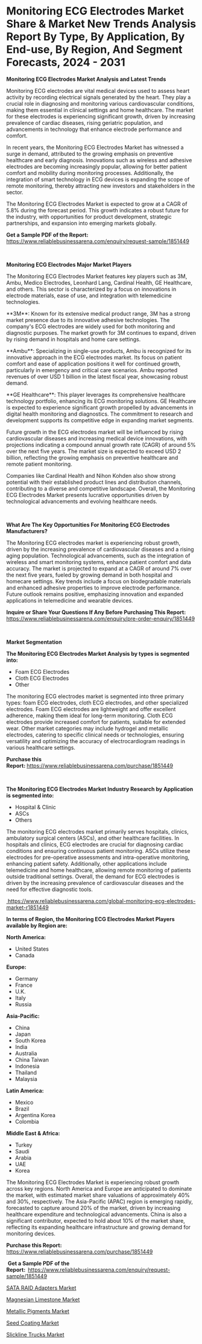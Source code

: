 <p><h1>Monitoring ECG Electrodes Market Share & Market New Trends Analysis Report By Type, By Application, By End-use, By Region, And Segment Forecasts, 2024 - 2031</h1></p><p><strong>Monitoring ECG Electrodes Market Analysis and Latest Trends</strong></p>
<p><p>Monitoring ECG electrodes are vital medical devices used to assess heart activity by recording electrical signals generated by the heart. They play a crucial role in diagnosing and monitoring various cardiovascular conditions, making them essential in clinical settings and home healthcare. The market for these electrodes is experiencing significant growth, driven by increasing prevalence of cardiac diseases, rising geriatric population, and advancements in technology that enhance electrode performance and comfort.</p><p>In recent years, the Monitoring ECG Electrodes Market has witnessed a surge in demand, attributed to the growing emphasis on preventive healthcare and early diagnosis. Innovations such as wireless and adhesive electrodes are becoming increasingly popular, allowing for better patient comfort and mobility during monitoring processes. Additionally, the integration of smart technology in ECG devices is expanding the scope of remote monitoring, thereby attracting new investors and stakeholders in the sector.</p><p>The Monitoring ECG Electrodes Market is expected to grow at a CAGR of 5.8% during the forecast period. This growth indicates a robust future for the industry, with opportunities for product development, strategic partnerships, and expansion into emerging markets globally.</p></p>
<p><strong>Get a Sample PDF of the Report:&nbsp;</strong> <a href="https://www.reliablebusinessarena.com/enquiry/request-sample/1851449?utm_campaign=1610&utm_medium=2&utm_source=Github&utm_content=ia&utm_term=18102024&utm_id=monitoring-ecg-electrodes">https://www.reliablebusinessarena.com/enquiry/request-sample/1851449</a></p>
<p>&nbsp;</p>
<p><strong>Monitoring ECG Electrodes Major Market Players</strong></p>
<p><p>The Monitoring ECG Electrodes Market features key players such as 3M, Ambu, Medico Electrodes, Leonhard Lang, Cardinal Health, GE Healthcare, and others. This sector is characterized by a focus on innovations in electrode materials, ease of use, and integration with telemedicine technologies.</p><p>**3M**: Known for its extensive medical product range, 3M has a strong market presence due to its innovative adhesive technologies. The company's ECG electrodes are widely used for both monitoring and diagnostic purposes. The market growth for 3M continues to expand, driven by rising demand in hospitals and home care settings.</p><p>**Ambu**: Specializing in single-use products, Ambu is recognized for its innovative approach in the ECG electrodes market. Its focus on patient comfort and ease of application positions it well for continued growth, particularly in emergency and critical care scenarios. Ambu reported revenues of over USD 1 billion in the latest fiscal year, showcasing robust demand.</p><p>**GE Healthcare**: This player leverages its comprehensive healthcare technology portfolio, enhancing its ECG monitoring solutions. GE Healthcare is expected to experience significant growth propelled by advancements in digital health monitoring and diagnostics. The commitment to research and development supports its competitive edge in expanding market segments.</p><p>Future growth in the ECG electrodes market will be influenced by rising cardiovascular diseases and increasing medical device innovations, with projections indicating a compound annual growth rate (CAGR) of around 5% over the next five years. The market size is expected to exceed USD 2 billion, reflecting the growing emphasis on preventive healthcare and remote patient monitoring.</p><p>Companies like Cardinal Health and Nihon Kohden also show strong potential with their established product lines and distribution channels, contributing to a diverse and competitive landscape. Overall, the Monitoring ECG Electrodes Market presents lucrative opportunities driven by technological advancements and evolving healthcare needs.</p></p>
<p>&nbsp;</p>
<p><strong>What Are The Key Opportunities For Monitoring ECG Electrodes Manufacturers?</strong></p>
<p><p>The Monitoring ECG electrodes market is experiencing robust growth, driven by the increasing prevalence of cardiovascular diseases and a rising aging population. Technological advancements, such as the integration of wireless and smart monitoring systems, enhance patient comfort and data accuracy. The market is projected to expand at a CAGR of around 7% over the next five years, fueled by growing demand in both hospital and homecare settings. Key trends include a focus on biodegradable materials and enhanced adhesive properties to improve electrode performance. Future outlook remains positive, emphasizing innovation and expanded applications in telemedicine and wearable devices.</p></p>
<p><strong>Inquire or Share Your Questions If Any Before Purchasing This Report:</strong> <a href="https://www.reliablebusinessarena.com/enquiry/pre-order-enquiry/1851449?utm_campaign=1610&utm_medium=2&utm_source=Github&utm_content=ia&utm_term=18102024&utm_id=monitoring-ecg-electrodes">https://www.reliablebusinessarena.com/enquiry/pre-order-enquiry/1851449</a></p>
<p>&nbsp;</p>
<p><strong>Market Segmentation</strong></p>
<p><strong>The Monitoring ECG Electrodes Market Analysis by types is segmented into:</strong></p>
<p><ul><li>Foam ECG Electrodes</li><li>Cloth ECG Electrodes</li><li>Other</li></ul></p>
<p><p>The monitoring ECG electrodes market is segmented into three primary types: foam ECG electrodes, cloth ECG electrodes, and other specialized electrodes. Foam ECG electrodes are lightweight and offer excellent adherence, making them ideal for long-term monitoring. Cloth ECG electrodes provide increased comfort for patients, suitable for extended wear. Other market categories may include hydrogel and metallic electrodes, catering to specific clinical needs or technologies, ensuring versatility and optimizing the accuracy of electrocardiogram readings in various healthcare settings.</p></p>
<p><strong>Purchase this Report:&nbsp;</strong><a href="https://www.reliablebusinessarena.com/purchase/1851449?utm_campaign=1610&utm_medium=2&utm_source=Github&utm_content=ia&utm_term=18102024&utm_id=monitoring-ecg-electrodes">https://www.reliablebusinessarena.com/purchase/1851449</a></p>
<p>&nbsp;</p>
<p><strong>The Monitoring ECG Electrodes Market Industry Research by Application is segmented into:</strong></p>
<p><ul><li>Hospital & Clinic</li><li>ASCs</li><li>Others</li></ul></p>
<p><p>The monitoring ECG electrodes market primarily serves hospitals, clinics, ambulatory surgical centers (ASCs), and other healthcare facilities. In hospitals and clinics, ECG electrodes are crucial for diagnosing cardiac conditions and ensuring continuous patient monitoring. ASCs utilize these electrodes for pre-operative assessments and intra-operative monitoring, enhancing patient safety. Additionally, other applications include telemedicine and home healthcare, allowing remote monitoring of patients outside traditional settings. Overall, the demand for ECG electrodes is driven by the increasing prevalence of cardiovascular diseases and the need for effective diagnostic tools.</p></p>
<p><a href="https://www.reliablebusinessarena.com/global-monitoring-ecg-electrodes-market-r1851449?utm_campaign=1610&utm_medium=2&utm_source=Github&utm_content=ia&utm_term=18102024&utm_id=monitoring-ecg-electrodes">&nbsp;https://www.reliablebusinessarena.com/global-monitoring-ecg-electrodes-market-r1851449</a></p>
<p><strong>In terms of Region, the Monitoring ECG Electrodes Market Players available by Region are:</strong></p>
<p>
    <p> <strong> North America: </strong>
        <ul>
            <li>United States</li>
            <li>Canada</li>
        </ul>
        </p> 
    <p> <strong> Europe: </strong>
        <ul>
            <li>Germany</li>
            <li>France</li>
            <li>U.K.</li>
            <li>Italy</li>
            <li>Russia</li>
        </ul>
        </p> 
    <p> <strong> Asia-Pacific: </strong>
        <ul>
            <li>China</li>
            <li>Japan</li>
            <li>South Korea</li>
            <li>India</li>
            <li>Australia</li>
            <li>China Taiwan</li>
            <li>Indonesia</li>
            <li>Thailand</li>
            <li>Malaysia</li>
        </ul>
        </p> 
    <p> <strong> Latin America: </strong>
        <ul>
            <li>Mexico</li>
            <li>Brazil</li>
            <li>Argentina Korea</li>
            <li>Colombia</li>
        </ul>
        </p> 
    <p> <strong> Middle East & Africa: </strong>
        <ul>
            <li>Turkey</li>
            <li>Saudi</li>
            <li>Arabia</li>
            <li>UAE</li>
            <li>Korea</li>
        </ul>
    </p>
    </p>
<p><p>The Monitoring ECG Electrodes Market is experiencing robust growth across key regions. North America and Europe are anticipated to dominate the market, with estimated market share valuations of approximately 40% and 30%, respectively. The Asia-Pacific (APAC) region is emerging rapidly, forecasted to capture around 20% of the market, driven by increasing healthcare expenditure and technological advancements. China is also a significant contributor, expected to hold about 10% of the market share, reflecting its expanding healthcare infrastructure and growing demand for monitoring devices.</p></p>
<p><strong>Purchase this Report: </strong><a href="https://www.reliablebusinessarena.com/purchase/1851449?utm_campaign=1610&utm_medium=2&utm_source=Github&utm_content=ia&utm_term=18102024&utm_id=monitoring-ecg-electrodes">https://www.reliablebusinessarena.com/purchase/1851449</a></p>
<p>&nbsp;<strong>Get a Sample PDF of the Report:&nbsp;&nbsp;</strong><a href="https://www.reliablebusinessarena.com/enquiry/request-sample/1851449?utm_campaign=1610&utm_medium=2&utm_source=Github&utm_content=ia&utm_term=18102024&utm_id=monitoring-ecg-electrodes">https://www.reliablebusinessarena.com/enquiry/request-sample/1851449</a></p>
<p><strong></strong></p>
<p><p><a href="https://www.linkedin.com/pulse/sata-raid-adapters-market-size-share-analysis-growth-trends-5polc?utm_campaign=1610&utm_medium=2&utm_source=Github&utm_content=ia&utm_term=18102024&utm_id=monitoring-ecg-electrodes">SATA RAID Adapters Market</a></p><p><a href="https://www.linkedin.com/pulse/magnesian-limestone-market-evolution-future-outlook-forecasting-bdpye?utm_campaign=1610&utm_medium=2&utm_source=Github&utm_content=ia&utm_term=18102024&utm_id=monitoring-ecg-electrodes">Magnesian Limestone Market</a></p><p><a href="https://www.linkedin.com/pulse/metallic-pigments-market-segmentation-in-depth-analysis-paints-drhbe?utm_campaign=1610&utm_medium=2&utm_source=Github&utm_content=ia&utm_term=18102024&utm_id=monitoring-ecg-electrodes">Metallic Pigments Market</a></p><p><a href="https://www.linkedin.com/pulse/navigating-global-seed-coating-market-from-trends-strategy-zge7e?utm_campaign=1610&utm_medium=2&utm_source=Github&utm_content=ia&utm_term=18102024&utm_id=monitoring-ecg-electrodes">Seed Coating Market</a></p><p><a href="https://issuu.com/reportprime-2/docs/slickline-trucks-market-size-2030.p_e9ba71e28c1dc0?utm_campaign=1610&utm_medium=2&utm_source=Github&utm_content=ia&utm_term=18102024&utm_id=monitoring-ecg-electrodes">Slickline Trucks Market</a></p></p>